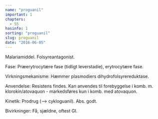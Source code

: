 ```yaml
---
name: "proguanil"
important: 1
chapters:
  - 55
hasinfo: 1
sorting: "proguanil"
slug: proguanil
date: "2016-06-05"
---
```


Malariamiddel. Folsyreantagonist.

Fase: Præerytrocytære fase (tidligt leverstadie), erytrocytære fase.

Virkningsmekanisme: Hæmmer plasmodiers dihydrofolsyrereduktase.

Anvendelse: Resistens findes. Kan anvendes til forebyggelse i komb. m.
klorokin/atovaquon - markedsføres kun i komb. med atovaquon.

Kinetik: Prodrug (--> cykloguanil). Abs. godt.

Bivirkninger: Få, sjældne, oftest GI.
